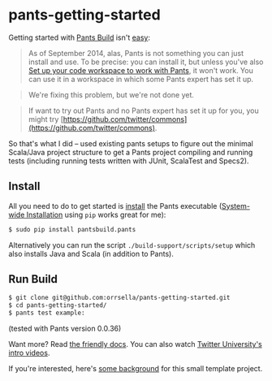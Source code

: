# pants-getting-started

Getting started with [Pants Build](https://pantsbuild.github.io/) isn't [easy](https://pantsbuild.github.io/install.html):

> As of September 2014, alas, Pants is not something you can just install and use. To be precise: you can install it, but unless you've also [Set up your code workspace to work with Pants](https://pantsbuild.github.io/setup_repo.html), it won't work. You can use it in a workspace in which some Pants expert has set it up.

> We're fixing this problem, but we're not done yet.

> If want to try out Pants and no Pants expert has set it up for you, you might try [https://github.com/twitter/commons](https://github.com/twitter/commons).

So that's what I did – used existing pants setups to figure out the minimal Scala/Java project structure to get a Pants project compiling and running tests (including running tests written with JUnit, ScalaTest and Specs2).

## Install

All you need to do to get started is [install](https://pantsbuild.github.io/install.html) the Pants executable ([System-wide Installation](https://pantsbuild.github.io/install.html#system-wide-installation) using `pip` works great for me):

```bash
$ sudo pip install pantsbuild.pants
```

Alternatively you can run the script `./build-support/scripts/setup` which also installs Java and Scala (in addition to Pants).

## Run Build

```bash
$ git clone git@github.com:orrsella/pants-getting-started.git
$ cd pants-getting-started/
$ pants test example:
```

(tested with Pants version 0.0.36)

Want more? Read [the friendly docs](https://pantsbuild.github.io/first_concepts.html). You can also watch [Twitter University's intro videos](https://engineering.twitter.com/university/videos/getting-started-with-the-pants-build-system-why-pants).

If you're interested, here's [some background](https://orrsella.com/2015/05/31/getting-started-with-pants-build-for-scala-projects/) for this small template project.
